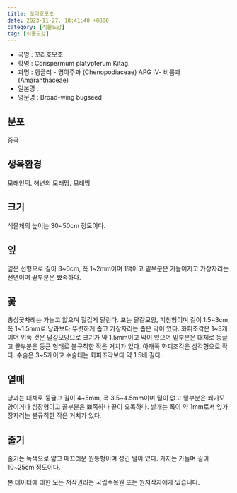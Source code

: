 ```yaml
---
title: 꼬리호모초
date: 2023-11-27, 18:41:40 +0800
category: [식물도감]
tag: [식물도감]
---
```




- 국명 : 꼬리호모초
- 학명 : Corispermum platypterum Kitag.
- 과명 : 앵글러 - 명아주과 (Chenopodiaceae) APG Ⅳ- 비름과 (Amaranthaceae)
- 일본명 : 
- 영문명 : Broad-wing bugseed


## 분포
중국
## 생육환경
모래언덕, 해변의 모래땅, 모래땅
## 크기
식물체의 높이는 30~50cm 정도이다.
## 잎
잎은 선형으로 길이 3~6cm, 폭 1~2mm이며 1맥이고 밑부분은 가늘어지고 가장자리는 전연이며 끝부분은 뾰족하다.
## 꽃
총상꽃차례는 가늘고 얇으며 헐겁게 달린다. 포는 달걀모양, 피침형이며 길이 1.5~3cm, 폭 1~1.5mm로 낭과보다 뚜렷하게 좁고  가장자리는 좁은 막이 있다. 화피조각은 1~3개이며 위쪽 것은 달걀모양으로 크기가 약 1.5mm이고 막이 있으며 밑부분은 대체로 둥글고 끝부분은 둥근 형태로 불규칙한 작은 거치가  있다. 아래쪽 화피조각은 삼각형으로 작다. 수술은 3~5개이고 수술대는 화피조각보다 약 1.5배  길다.
## 열매
낭과는 대체로 둥글고  길이 4~5mm, 폭 3.5~4.5mm이며 털이 없고 밑부분은 쐐기모양이거나 심장형이고 끝부분은 뾰족하나 끝이 오목하다. 날개는 폭이 약 1mm로서 잎가장자리는 불규칙한 작은 거치가 있다. 
## 줄기
줄기는 녹색으로 얇고 매끄러운 원통형이며 성긴 털이 있다. 가지는 가늘며 길이 10~25cm 정도이다.






본 데이터에 대한 모든 저작권리는 국립수목원 또는 원저작자에게 있습니다.
